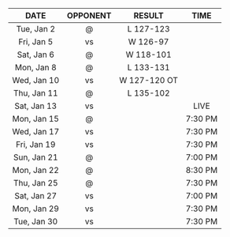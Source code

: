 |    DATE     |        OPPONENT         |    RESULT    |  TIME   |
|:-----------:|:-----------------------:|:------------:|:-------:|
| Tue, Jan 2  |    @ [](/r/thunder)     |  L 127-123   |         |
| Fri, Jan 5  |   vs [](/r/utahjazz)    |   W 126-97   |         |
| Sat, Jan 6  |     @ [](/r/pacers)     |  W 118-101   |         |
| Mon, Jan 8  |     @ [](/r/pacers)     |  L 133-131   |         |
| Wed, Jan 10 | vs [](/r/timberwolves)  | W 127-120 OT |         |
| Thu, Jan 11 |    @ [](/r/mkebucks)    |  L 135-102   |         |
| Sat, Jan 13 |    vs [](/r/rockets)    |              |  LIVE   |
| Mon, Jan 15 | @ [](/r/torontoraptors) |              | 7:30 PM |
| Wed, Jan 17 |   vs [](/r/nbaspurs)    |              | 7:30 PM |
| Fri, Jan 19 | vs [](/r/denvernuggets) |              | 7:30 PM |
| Sun, Jan 21 |    @ [](/r/rockets)     |              | 7:00 PM |
| Mon, Jan 22 |   @ [](/r/mavericks)    |              | 8:30 PM |
| Thu, Jan 25 |      @ [](/r/heat)      |              | 7:30 PM |
| Sat, Jan 27 |  vs [](/r/laclippers)   |              | 7:00 PM |
| Mon, Jan 29 | vs [](/r/nolapelicans)  |              | 7:30 PM |
| Tue, Jan 30 |    vs [](/r/pacers)     |              | 7:30 PM |